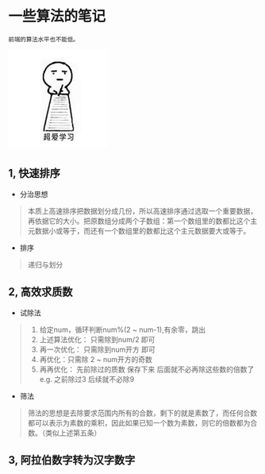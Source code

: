 一些算法的笔记
================


    前端的算法水平也不能低。


   ![图片](https://github.com/LingsRanran/algorithm/blob/master/img/fighting.jpg)

   ## 1, 快速排序
   * 分治思想
   > 本质上高速排序把数据划分成几份，所以高速排序通过选取一个重要数据，再依据它的大小。把原数组分成两个子数组：第一个数组里的数都比这个主元数据小或等于，而还有一个数组里的数都比这个主元数据要大或等于。
   * 排序 
   > 递归与划分

   ## 2, 高效求质数
   * 试除法
   > 1. 给定num，循环判断num%(2 ~ num-1),有余零，跳出 
   > 2. 上述算法优化： 只需除到num/2 即可 
   > 3. 再一次优化： 只需除到num开方 即可
   > 4. 再优化：只需除 2 ~ num开方的奇数
   > 5. 再再优化： 先前除过的质数 保存下来 后面就不必再除这些数的倍数了 e.g. 之前除过3 后续就不必除9 
   * 筛法
   > 筛法的思想是去除要求范围内所有的合数，剩下的就是素数了，而任何合数都可以表示为素数的乘积，因此如果已知一个数为素数，则它的倍数都为合数。（类似上述第五条）

   ## 3, 阿拉伯数字转为汉字数字
   
   
